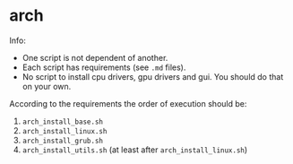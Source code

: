 # arch

Info:

- One script is not dependent of another.
- Each script has requirements (see `.md` files).
- No script to install cpu drivers, gpu drivers and gui. You should do that on your own.

According to the requirements the order of execution should be:

1. `arch_install_base.sh`
1. `arch_install_linux.sh`
1. `arch_install_grub.sh`
1. `arch_install_utils.sh` (at least after `arch_install_linux.sh`)
